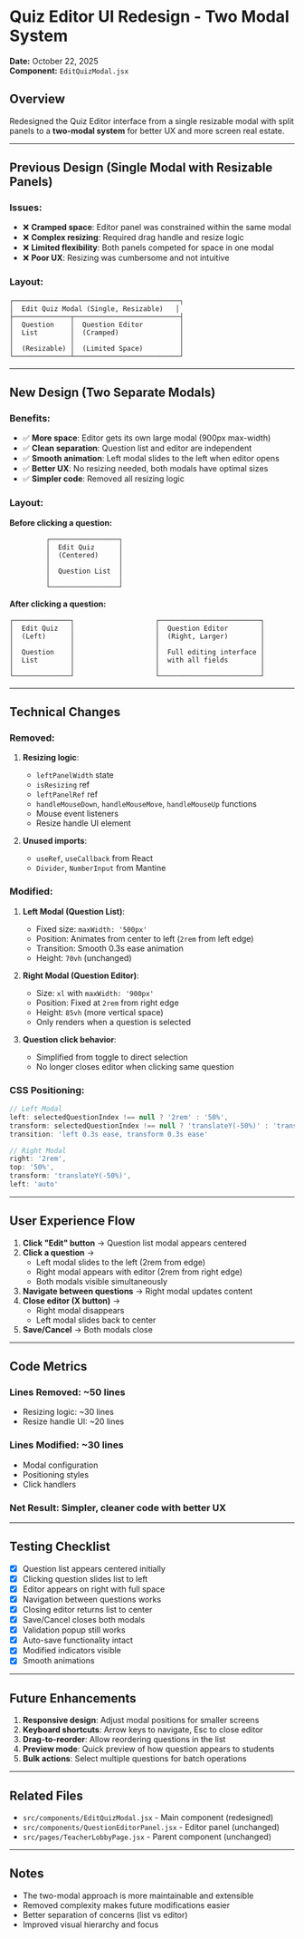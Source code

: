 # Quiz Editor UI Redesign - Two Modal System

**Date:** October 22, 2025  
**Component:** `EditQuizModal.jsx`

## Overview

Redesigned the Quiz Editor interface from a single resizable modal with split panels to a **two-modal system** for better UX and more screen real estate.

---

## Previous Design (Single Modal with Resizable Panels)

### Issues:
- ❌ **Cramped space**: Editor panel was constrained within the same modal
- ❌ **Complex resizing**: Required drag handle and resize logic
- ❌ **Limited flexibility**: Both panels competed for space in one modal
- ❌ **Poor UX**: Resizing was cumbersome and not intuitive

### Layout:
```
┌─────────────────────────────────────────┐
│  Edit Quiz Modal (Single, Resizable)   │
├──────────────┬──────────────────────────┤
│  Question    │  Question Editor         │
│  List        │  (Cramped)               │
│              │                          │
│  (Resizable) │  (Limited Space)         │
└──────────────┴──────────────────────────┘
```

---

## New Design (Two Separate Modals)

### Benefits:
- ✅ **More space**: Editor gets its own large modal (900px max-width)
- ✅ **Clean separation**: Question list and editor are independent
- ✅ **Smooth animation**: Left modal slides to the left when editor opens
- ✅ **Better UX**: No resizing needed, both modals have optimal sizes
- ✅ **Simpler code**: Removed all resizing logic

### Layout:

**Before clicking a question:**
```
         ┌─────────────────┐
         │  Edit Quiz      │
         │  (Centered)     │
         │                 │
         │  Question List  │
         │                 │
         └─────────────────┘
```

**After clicking a question:**
```
┌──────────────┐                    ┌─────────────────────────┐
│  Edit Quiz   │                    │  Question Editor        │
│  (Left)      │                    │  (Right, Larger)        │
│              │                    │                         │
│  Question    │                    │  Full editing interface │
│  List        │                    │  with all fields        │
│              │                    │                         │
└──────────────┘                    └─────────────────────────┘
```

---

## Technical Changes

### Removed:
1. **Resizing logic**:
   - `leftPanelWidth` state
   - `isResizing` ref
   - `leftPanelRef` ref
   - `handleMouseDown`, `handleMouseMove`, `handleMouseUp` functions
   - Mouse event listeners
   - Resize handle UI element

2. **Unused imports**:
   - `useRef`, `useCallback` from React
   - `Divider`, `NumberInput` from Mantine

### Modified:
1. **Left Modal (Question List)**:
   - Fixed size: `maxWidth: '500px'`
   - Position: Animates from center to left (`2rem` from left edge)
   - Transition: Smooth 0.3s ease animation
   - Height: `70vh` (unchanged)

2. **Right Modal (Question Editor)**:
   - Size: `xl` with `maxWidth: '900px'`
   - Position: Fixed at `2rem` from right edge
   - Height: `85vh` (more vertical space)
   - Only renders when a question is selected

3. **Question click behavior**:
   - Simplified from toggle to direct selection
   - No longer closes editor when clicking same question

### CSS Positioning:
```javascript
// Left Modal
left: selectedQuestionIndex !== null ? '2rem' : '50%',
transform: selectedQuestionIndex !== null ? 'translateY(-50%)' : 'translate(-50%, -50%)',
transition: 'left 0.3s ease, transform 0.3s ease'

// Right Modal
right: '2rem',
top: '50%',
transform: 'translateY(-50%)',
left: 'auto'
```

---

## User Experience Flow

1. **Click "Edit" button** → Question list modal appears centered
2. **Click a question** → 
   - Left modal slides to the left (2rem from edge)
   - Right modal appears with editor (2rem from right edge)
   - Both modals visible simultaneously
3. **Navigate between questions** → Right modal updates content
4. **Close editor (X button)** → 
   - Right modal disappears
   - Left modal slides back to center
5. **Save/Cancel** → Both modals close

---

## Code Metrics

### Lines Removed: ~50 lines
- Resizing logic: ~30 lines
- Resize handle UI: ~20 lines

### Lines Modified: ~30 lines
- Modal configuration
- Positioning styles
- Click handlers

### Net Result: Simpler, cleaner code with better UX

---

## Testing Checklist

- [x] Question list appears centered initially
- [x] Clicking question slides list to left
- [x] Editor appears on right with full space
- [x] Navigation between questions works
- [x] Closing editor returns list to center
- [x] Save/Cancel closes both modals
- [x] Validation popup still works
- [x] Auto-save functionality intact
- [x] Modified indicators visible
- [x] Smooth animations

---

## Future Enhancements

1. **Responsive design**: Adjust modal positions for smaller screens
2. **Keyboard shortcuts**: Arrow keys to navigate, Esc to close editor
3. **Drag-to-reorder**: Allow reordering questions in the list
4. **Preview mode**: Quick preview of how question appears to students
5. **Bulk actions**: Select multiple questions for batch operations

---

## Related Files

- `src/components/EditQuizModal.jsx` - Main component (redesigned)
- `src/components/QuestionEditorPanel.jsx` - Editor panel (unchanged)
- `src/pages/TeacherLobbyPage.jsx` - Parent component (unchanged)

---

## Notes

- The two-modal approach is more maintainable and extensible
- Removed complexity makes future modifications easier
- Better separation of concerns (list vs editor)
- Improved visual hierarchy and focus

